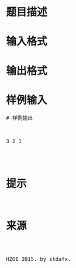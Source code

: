 

# 题目描述



# 输入格式



# 输出格式



# 样例输入


<pre>
# 样例输出


<pre>3 2 1</pre>

# 提示



# 来源


<p>
HZOI 2015. by stdafx.
</p>
